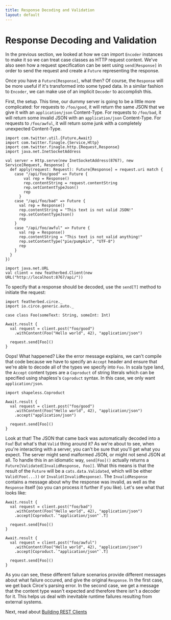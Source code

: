 ```yaml
---
title: Response Decoding and Validation
layout: default
---
```


# Response Decoding and Validation

In the previous section, we looked at how we can import `Encoder` instances to make it so we
can treat case classes as HTTP request content.  We've also seen how a request specification
can be sent using `send[Response]` in order to send the request and create a `Future` representing
the response.

Once you have a `Future[Response]`, what then?  Of course, the `Response` will be more useful if
it's transformed into some typed data.  In a similar fashion to `Encoder`, we can make use of
an implicit `Decoder` to accomplish this.

First, the setup.  This time, our dummy server is going to be a little more complicated: for
requests to `/foo/good`, it will return the same JSON that we give it with an `application/json`
Content-Type.  For requests to `/foo/bad`, it will return some invalid JSON with an `application/json`
Content-Type.  For requests to `/foo/awful`, it will return some junk with a completely
unexpected Content-Type.

```tut:book
import com.twitter.util.{Future,Await}
import com.twitter.finagle.{Service,Http}
import com.twitter.finagle.http.{Request,Response}
import java.net.InetSocketAddress

val server = Http.serve(new InetSocketAddress(8767), new Service[Request, Response] {
  def apply(request: Request): Future[Response] = request.uri match {
    case "/api/foo/good" => Future {
        val rep = Response()
        rep.contentString = request.contentString
        rep.setContentTypeJson()
        rep
      }
    case "/api/foo/bad" => Future {
      val rep = Response()
      rep.contentString = "This text is not valid JSON!"
      rep.setContentTypeJson()
      rep
    }
    case "/api/foo/awful" => Future {
      val rep = Response()
      rep.contentString = "This text is not valid anything!"
      rep.setContentType("pie/pumpkin", "UTF-8")
      rep
    }
  }
})

import java.net.URL
val client = new featherbed.Client(new URL("http://localhost:8767/api/"))
```

To specify that a response should be decoded, use the `send[T]` method to initiate the request:

```tut:book:nofail
import featherbed.circe._
import io.circe.generic.auto._

case class Foo(someText: String, someInt: Int)

Await.result {
  val request = client.post("foo/good")
    .withContent(Foo("Hello world", 42), "application/json")

  request.send[Foo]()
}
```

Oops! What happened? Like the error message explains, we can't compile that code because we have
to specify an `Accept` header and ensure that we're able to decode all of the types we specify
into `Foo`.  In scala type land, the `Accept` content types are a `Coproduct` of string literals
which can be specified using shapless's `Coproduct` syntax.  In this case, we only want `application/json`.

```tut:book
import shapeless.Coproduct

Await.result {
  val request = client.post("foo/good")
    .withContent(Foo("Hello world", 42), "application/json")
    .accept("application/json")

  request.send[Foo]()
}
```

Look at that!  The JSON that came back was automatically decoded into a `Foo`!  But what's that `Valid`
thing around it?  As we're about to see, when you're interacting with a server, you can't be sure that
you'll get what you expect.  The server might send malformed JSON, or might not send JSON at all. To
handle this in an idiomatic way, `send[Foo]()` actually returns a `Future[Validated[InvalidResponse, Foo]]`.
What this means is that the result of the `Future` will be a `cats.data.Validated`, which will be either
`Valid(Foo(...))` or `Invalid(InvalidResponse)`.  The `InvalidResponse` contains a message about why the
response was invalid, as well as the `Response` itself (so you can process it further if you like).
Let's see what that looks like:

```tut:book
Await.result {
  val request = client.post("foo/bad")
    .withContent(Foo("Hello world", 42), "application/json")
    .accept[Coproduct.`"application/json"`.T]

  request.send[Foo]()
}

Await.result {
  val request = client.post("foo/awful")
    .withContent(Foo("Hello world", 42), "application/json")
    .accept[Coproduct.`"application/json"`.T]

  request.send[Foo]()
}
```

As you can see, these different failure scenarios provide different messages about what failure occured,
and give the original `Response`.  In the first case, we get back Circe's parsing error.  In the second
case, we get a message that the content type wasn't expected and therefore there isn't a decoder for it.
This helps us deal with inevitable runtime failures resulting from external systems.

Next, read about [Building REST Clients](05-building-rest-clients.html)
